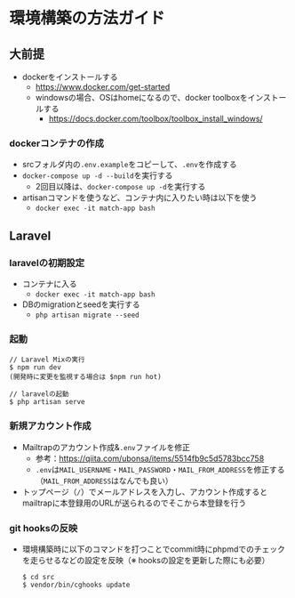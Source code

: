 # 環境構築の方法ガイド
## 大前提
- dockerをインストールする
    - https://www.docker.com/get-started
    - windowsの場合、OSはhomeになるので、docker toolboxをインストールする
        - https://docs.docker.com/toolbox/toolbox_install_windows/

### dockerコンテナの作成
- srcフォルダ内の`.env.example`をコピーして、`.env`を作成する
- `docker-compose up -d --build`を実行する
    - 2回目以降は、`docker-compose up -d`を実行する
- artisanコマンドを使うなど、コンテナ内に入りたい時は以下を使う
    - `docker exec -it match-app bash`

## Laravel
### laravelの初期設定
- コンテナに入る
    - `docker exec -it match-app bash`
- DBのmigrationとseedを実行する
    - `php artisan migrate --seed`

### 起動
```
// Laravel Mixの実行
$ npm run dev
(開発時に変更を監視する場合は $npm run hot)

// laravelの起動
$ php artisan serve
```

### 新規アカウント作成
- Mailtrapのアカウント作成&`.env`ファイルを修正
    - 参考：https://qiita.com/ubonsa/items/5514fb9c5d5783bcc758
    - `.env`は`MAIL_USERNAME`・`MAIL_PASSWORD`・`MAIL_FROM_ADDRESS`を修正する（`MAIL_FROM_ADDRESS`はなんでも良い）
- トップページ（`/`）でメールアドレスを入力し、アカウント作成するとmailtrapに本登録用のURLが送られるのでそこから本登録を行う

### git hooksの反映
* 環境構築時に以下のコマンドを打つことでcommit時にphpmdでのチェックを走らせるなどの設定を反映（※ hooksの設定を更新した際にも必要）
    ```
    $ cd src
    $ vendor/bin/cghooks update
    ```
